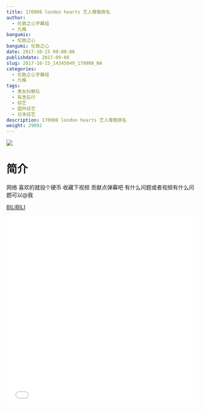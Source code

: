```yaml
---
title: 170908 london hearts 艺人尊敬排名
author: 
  - 伦敦之心字幕组
  - 九條
bangumis: 
  - 伦敦之心
bangumi: 伦敦之心
date: 2017-10-15 00:00:00
publishdate: 2017-09-08
slug: 2017-10-15_14345049_170908_NA
categories: 
  - 伦敦之心字幕组
  - 九條
tags: 
  - 男女纠察队
  - 有吉弘行
  - 综艺
  - 国外综艺
  - 日本综艺
description: 170908 london hearts 艺人尊敬排名
weight: 29092
---
```


![](https://i.imgur.com/J6bIJ80.jpg)

# 简介  
网络
喜欢的就投个硬币 收藏下视频 贡献点弹幕吧 有什么问题或者视频有什么问题可以@我

  [BILIBILI](https://www.bilibili.com/video/av14345049/)


  <iframe src="//www.bilibili.com/html/html5player.html?cid=23409472&aid=14345049" width="100%" height="500" frameborder="0" allowfullscreen="allowfullscreen"></iframe>

